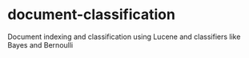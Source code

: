 # document-classification
Document indexing and classification using Lucene and classifiers like Bayes and Bernoulli 
